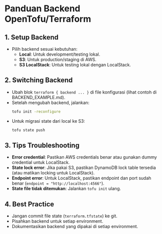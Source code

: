 # Panduan Backend OpenTofu/Terraform

## 1. Setup Backend
- Pilih backend sesuai kebutuhan:
  - **Local**: Untuk development/testing lokal.
  - **S3**: Untuk production/staging di AWS.
  - **S3 LocalStack**: Untuk testing lokal dengan LocalStack.

## 2. Switching Backend
- Ubah blok `terraform { backend ... }` di file konfigurasi (lihat contoh di BACKEND_EXAMPLE.md).
- Setelah mengubah backend, jalankan:
  ```sh
  tofu init -reconfigure
  ```
- Untuk migrasi state dari local ke S3:
  ```sh
  tofu state push
  ```

## 3. Tips Troubleshooting
- **Error credential**: Pastikan AWS credentials benar atau gunakan dummy credential untuk LocalStack.
- **State lock error**: Jika pakai S3, pastikan DynamoDB lock table tersedia (atau matikan locking untuk LocalStack).
- **Endpoint error**: Untuk LocalStack, pastikan endpoint dan port sudah benar (`endpoint = "http://localhost:4566"`).
- **State file tidak ditemukan**: Jalankan `tofu init` ulang.

## 4. Best Practice
- Jangan commit file state (`terraform.tfstate`) ke git.
- Pisahkan backend untuk setiap environment.
- Dokumentasikan backend yang dipakai di setiap environment. 
